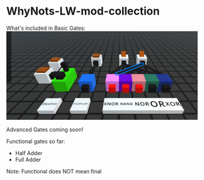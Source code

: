 # WhyNots-LW-mod-collection
What's included in Basic Gates:
![Screenshot](BasicDetails.PNG)

Advanced Gates coming soon!

Functional gates so far:
- Half Adder
- Full Adder

Note: Functional does NOT mean final